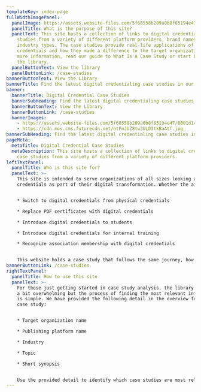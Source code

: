 ```yaml
---
templateKey: index-page
fullWidthImagePanel:
  panelImage: https://assets.website-files.com/5f68558b209a0b8f85194e47/5fdb7a8539bf2d2757ead9a2_premium_white_labelling-premium_wl_fullpage.png
  panelTitle: What is the purpose of this site?
  panelText: This site hosts a collection of links to digital credential case
    studies from a variety of different platform providers, brand names, and
    industry types. The case studies provide real-life applications of digital
    credentials and how they made a difference to the target organization. For
    more information, read our guide to What Is A Case Study or start browsing
    the library.
  panelButtonText: View the library
  panelButtonLink: /case-studies
bannerButtonText: View the Library
bannerTitle: Find the latest digital credentialing case studies in our library. test
banner:
  bannerTitle: Digital Credential Case Studies
  bannerSubHeading: Find the latest digital credentialing case studies in our library.
  bannerButtonText: View the Library
  bannerButtonLink: /case-studies
  bannerImages:
    - https://assets.website-files.com/5f68558b209a0b8f85194e47/6001d1c8a266bd470d7a9b12_Hero-Background.jpg
    - https://cdn.mos.cms.futurecdn.net/ntFmJUZ8tw3ULD3tkBaAtf.jpg
bannerSubHeading: Find the latest digital credentialing case studies in our library.
pageMeta:
  metaTitle: Digital Credential Case Studies
  metaDescription: This site hosts a collection of links to digital credential
    case studies from a variety of different platform providers.
leftTextPanel:
  panelTitle: Who is this site for?
  panelText: >-
    This site is intended to serve organizations of all sizes looking at digital
    credentials as part of their digital transformation. Whether the aim is to:


    * Switch to digital credentials from physical credentials

    * Replace PDF certificates with digital credentials

    * Introduce digital credentials to students

    * Introduce digital credentials for internal training

    * Recognize association membership with digital credentials


    This website holds a case study that follows the same journey, how the organization achieved it, and what results were accomplished after implementation.
bannerButtonLink: /case-studies
rightTextPanel:
  panelTitle: How to use this site
  panelText: >-
    For those just getting started in case study analysis, the library can seem
    a bit overwhelming but the process of finding the most relevant information
    is simple. We have provided the following detail in the overview for each
    case study:


    * Target organization name

    * Publishing platform name

    * Industry

    * Topic

    * Short synopsis


    Use the provided detail to identify which case studies are most relevant to the organization’s intentions for switching to digital credentials, then follow the link to read the case study.
---
```

